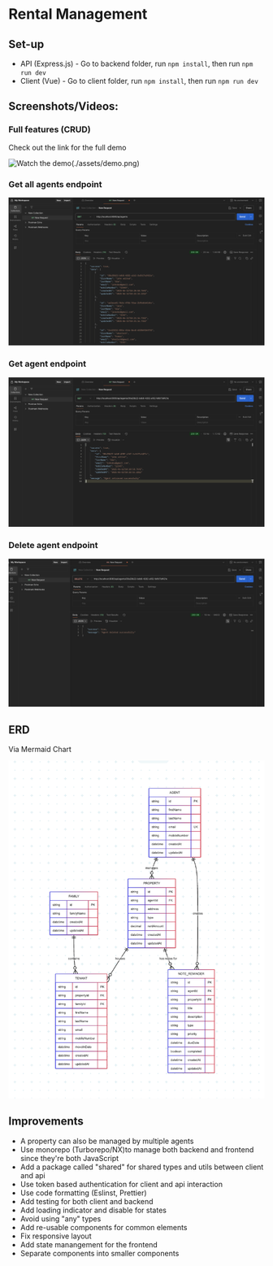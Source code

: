 # Rental Management

## Set-up
- API (Express.js) - Go to backend folder, run ```npm install```, then run ```npm run dev```
- Client (Vue) - Go to client folder, run ```npm install```, then run ```npm run dev```

## Screenshots/Videos:

### Full features (CRUD)

Check out the link for the full demo

![Watch the demo](https://drive.google.com/file/d/1SlsHe8dlbi2-5woxrOfUGiXXpgrDXq5Z/view)(./assets/demo.png)

### Get all agents endpoint
![alt Get all agent](./assets/get-all-agents.png)

### Get agent endpoint
![alt Get agent](./assets/get-agent.png)

### Delete agent endpoint
![alt DELETE agent](./assets/delete-agent.png)

## ERD
Via Mermaid Chart

![alt ERD](./assets/erd.png)

## Improvements
- A property can also be managed by multiple agents
- Use monorepo (Turborepo/NX)to manage both backend and frontend since they're both JavaScript
- Add a package called "shared" for shared types and utils between client and api
- Use token based authentication for client and api interaction
- Use code formatting (Eslinst, Prettier)
- Add testing for both client and backend
- Add loading indicator and disable for states
- Avoid using "any" types
- Add re-usable components for common elements
- Fix responsive layout
- Add state manangement for the frontend
- Separate components into smaller components
